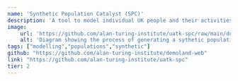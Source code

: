 ```yaml
---
name: 'Synthetic Population Catalyst (SPC)'
description: 'A tool to model individual UK people and their activities, combining a variety of data sources and methods. SPC generates rich synthetic populations for the whole of Britain, with demographic, health, activity information.'
image:
    url: 'https://github.com/alan-turing-institute/uatk-spc/raw/main/docs/img/SPC_Schema.png'
    alt: 'Diagram showing the process of generating a sythetic population'
tags: ["modelling","populations","synthetic"]
github: "https://github.com/alan-turing-institute/demoland-web"
link: "https://github.com/alan-turing-institute/uatk-spc"
tier: 2
---
```


